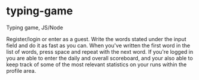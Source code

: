 # typing-game
Typing game, JS/Node

Register/login or enter as a guest. Write the words stated under the input field and do it as fast as you can. When you've written
the first word in the list of words, press space and repeat with the next word. If you're logged in you are able to enter the daily
and overall scoreboard, and your also able to keep track of some of the most relevant statistics on your runs within the profile area.
